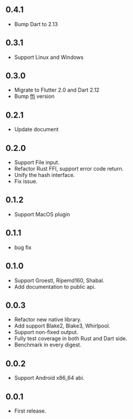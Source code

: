 ## 0.4.1
* Bump Dart to 2.13

## 0.3.1
* Support Linux and Windows

## 0.3.0
* Migrate to Flutter 2.0 and Dart 2.12
* Bump [ffi](https://github.com/dart-lang/ffi) version

## 0.2.1
* Update document

## 0.2.0
* Support File input.
* Refactor Rust FFI, support error code return.
* Unify the hash interface.
* Fix issue.

## 0.1.2

* Support MacOS plugin

## 0.1.1

* bug fix

## 0.1.0

* Support Groestl, Ripemd160, Shabal.
* Add documentation to public api.

## 0.0.3

* Refactor new native library.
* Add support Blake2, Blake3, Whirlpool.
* Support non-fixed output.
* Fully test coverage in both Rust and Dart side.
* Benchmark in every digest.

## 0.0.2

* Support Android x86_64 abi.

## 0.0.1

* First release.